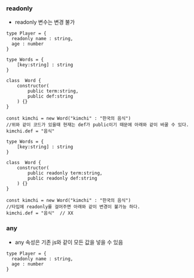 
### readonly
- readonly 변수는 변경 불가
```tsx
type Player = {
  readonly name : string,
  age : number
}
```

```tsx
type Words = {
    [key:string] : string
}

class  Word {
    constructor(
        public term:string,
        public def:string
    ) {}
}

const kimchi = new Word("kimchi" : "한국의 음식")
//위와 같이 코드가 있을때 현재는 def가 public이기 때문에 아래와 같이 바꿀 수 있다.
kimchi.def = "음식"
```

```tsx
type Words = {
    [key:string] : string
}

class  Word {
    constructor(
        public readonly term:string,
        public readonly def:string
    ) {}
}

const kimchi = new Word("kimchi" : "한국의 음식")
//타입에 readonly를 걸어주면 아래와 같이 변경이 불가능 하다.
kimchi.def = "음식"  // XX
```

### any
- any 속성은 기존 js와 같이 모든 값을 넣을 수 있음
```tsx
type Player = {
  readonly name : string,
  age : number
}
```
